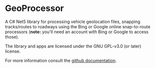# GeoProcessor

A C# Net5 library for processing vehicle geolocation files, snapping tracks/routes to roadways using the Bing or Google online snap-to-route processors (**note:** you'll need an account with Bing or Google to access those).

The library and apps are licensed under the GNU GPL-v3.0 (or later) license.

For more information consult the [github documentation](https://github.com/markolbert/GeoProcessor).
